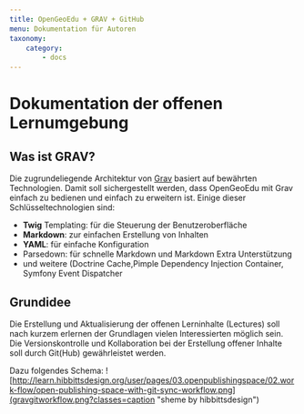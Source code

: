 ```yaml
---
title: OpenGeoEdu + GRAV + GitHub
menu: Dokumentation für Autoren
taxonomy:
    category:
        - docs
---
```

# Dokumentation der offenen Lernumgebung

## Was ist <i class="fa fa-grav"></i> GRAV?
Die zugrundeliegende Architektur von [Grav](https://getgrav.org/) basiert auf bewährten Technologien. Damit soll sichergestellt werden, dass OpenGeoEdu mit Grav einfach zu bedienen und einfach zu erweitern ist. Einige dieser Schlüsseltechnologien sind:
+ **Twig** Templating: für die Steuerung der Benutzeroberfläche
+ **Markdown**: zur einfachen Erstellung von Inhalten
+ **YAML**: für einfache Konfiguration
+ Parsedown: für schnelle Markdown und Markdown Extra Unterstützung
+ und weitere (Doctrine Cache,Pimple Dependency Injection Container, Symfony Event Dispatcher


## Grundidee
Die Erstellung und Aktualisierung der offenen Lerninhalte (Lectures) soll nach kurzem erlernen der Grundlagen vielen Interessierten möglich sein. Die Versionskontrolle und Kollaboration bei der Erstellung offener Inhalte soll durch Git(Hub) gewährleistet werden.

Dazu folgendes Schema:
![http://learn.hibbittsdesign.org/user/pages/03.openpublishingspace/02.work-flow/open-publishing-space-with-git-sync-workflow.png](gravgitworkflow.png?classes=caption "sheme by hibbittsdesign")
